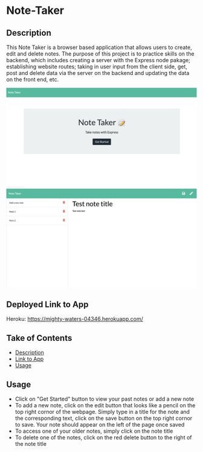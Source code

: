 # Note-Taker

## Description  
This Note Taker is a browser based application that allows users to create, edit and delete notes. The purpose of this project is to practice skills on the backend, which includes creating a server with the Express node pakage; establishing website routes; taking in user input from the client side, get, post and delete data via the server on the backend and updating the data on the front end, etc. 

![Screenshot](assets/screenshot1.png)  
![Screenshot](assets/screenshot2.png) 

## Deployed Link to App
Heroku: https://mighty-waters-04346.herokuapp.com/

## Take of Contents
- [Description](#description)
- [Link to App](#deployed-Link-to-App)
- [Usage](#usage)

## Usage
- Click on "Get Started" button to view your past notes or add a new note
- To add a new note, click on the edit button that looks like a pencil on the top right cornor of the webpage. Simply type in a title for the note and the corresponding text, click on the save button on the top right cornor to save. Your note should appear on the left of the page once saved
- To access one of your older notes, simply click on the note title
- To delete one of the notes, click on the red delete button to the right of the note title

